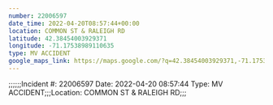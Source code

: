 ```yaml
---
number: 22006597
date_time: 2022-04-20T08:57:44+00:00
location: COMMON ST & RALEIGH RD
latitude: 42.38454003929371
longitude: -71.17538989110635
type: MV ACCIDENT
google_maps_link: https://maps.google.com/?q=42.38454003929371,-71.17538989110635
---
```


;;;;;;Incident #: 22006597  Date: 2022-04-20 08:57:44  Type: MV ACCIDENT;;;Location: COMMON ST & RALEIGH RD;;;
